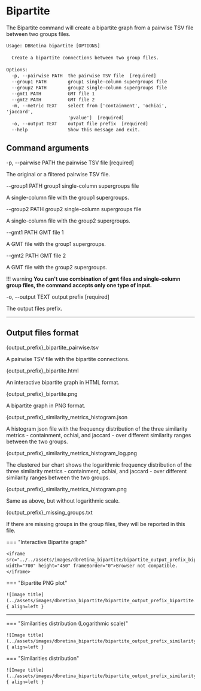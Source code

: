 # Bipartite

The Bipartite command will create a bipartite graph from a pairwise TSV file between two groups files.

```
Usage: DBRetina bipartite [OPTIONS]

  Create a bipartite connections between two group files.

Options:
  -p, --pairwise PATH  the pairwise TSV file  [required]
  --group1 PATH        group1 single-column supergroups file
  --group2 PATH        group2 single-column supergroups file
  --gmt1 PATH          GMT file 1
  --gmt2 PATH          GMT file 2
  -m, --metric TEXT    select from ['containment', 'ochiai', 'jaccard',
                       'pvalue']  [required]
  -o, --output TEXT    output file prefix  [required]
  --help               Show this message and exit.
```

## Command arguments

<span class="cmd">  -p, --pairwise PATH  the pairwise TSV file  [required] </span>

The original or a filtered pairwise TSV file.

<span class="cmd"> --group1 PATH        group1 single-column supergroups file </span>

A single-column file with the group1 supergroups.

<span class="cmd"> --group2 PATH        group2 single-column supergroups file </span>

A single-column file with the group2 supergroups.

<span class="cmd"> --gmt1 PATH          GMT file 1 </span>

A GMT file with the group1 supergroups.

<span class="cmd"> --gmt2 PATH          GMT file 2 </span>

A GMT file with the group2 supergroups.


!!! warning
      <b>You can't use combination of gmt files and single-column group files, the command accepts only one type of input.</b>


<span class="cmd"> -o, --output TEXT    output prefix  [required] </span>

The output files prefix.


<hr class="fancy-hr">


## Output files format

<span class="cmd"> {output_prefix}_bipartite_pairwise.tsv </span>

A pairwise TSV file with the bipartite connections.

<span class="cmd"> {output_prefix}_bipartite.html </span>

An interactive bipartite graph in HTML format.

<span class="cmd"> {output_prefix}_bipartite.png </span>

A bipartite graph in PNG format.

<span class="cmd"> {output_prefix}_similarity_metrics_histogram.json </span>

A histogram json file with the frequency distribution of the three similarity metrics - containment, ochiai, and jaccard - over different similarity ranges between the two groups.

<span class="cmd"> {output_prefix}_similarity_metrics_histogram_log.png </span>

The clustered bar chart shows the logarithmic frequency distribution of the three similarity metrics - containment, ochiai, and jaccard - over different similarity ranges between the two groups.

<span class="cmd"> {output_prefix}_similarity_metrics_histogram.png </span>

Same as above, but without logarithmic scale.

<span class="cmd"> {output_prefix}_missing_groups.txt </span>

If there are missing groups in the group files, they will be reported in this file.



=== "Interactive Bipartite graph"

    <iframe src="../../assets/images/dbretina_bipartite/bipartite_output_prefix_bipartite.html" width="700" height="450" frameBorder="0">Browser not compatible.</iframe>

=== "Bipartite PNG plot"

    ![Image title](../assets/images/dbretina_bipartite/bipartite_output_prefix_bipartite.png){ align=left }
---

=== "Similarities distribution (Logarithmic scale)"

    ![Image title](../assets/images/dbretina_bipartite/bipartite_output_prefix_similarity_metrics_histogram_log.png){ align=left }


=== "Similarities distribution"

    ![Image title](../assets/images/dbretina_bipartite/bipartite_output_prefix_similarity_metrics_histogram.png){ align=left }
